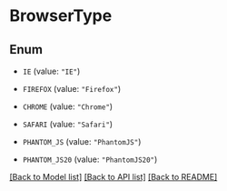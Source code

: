 # BrowserType

## Enum


* `IE` (value: `"IE"`)

* `FIREFOX` (value: `"Firefox"`)

* `CHROME` (value: `"Chrome"`)

* `SAFARI` (value: `"Safari"`)

* `PHANTOM_JS` (value: `"PhantomJS"`)

* `PHANTOM_JS20` (value: `"PhantomJS20"`)


[[Back to Model list]](../README.md#documentation-for-models) [[Back to API list]](../README.md#documentation-for-api-endpoints) [[Back to README]](../README.md)


